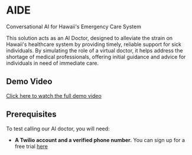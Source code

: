 # AIDE
Conversational AI for Hawaii's Emergency Care System

This solution acts as an AI Doctor, designed to alleviate the strain on Hawaii's healthcare system by providing timely, reliable support for sick individuals. By simulating the role of a virtual doctor, it helps address the shortage of medical professionals, offering initial guidance and advice for individuals in need of immediate care.

## Demo Video

[Click here to watch the full demo video](https://youtu.be/CcfIApVVkI4?si=wGshPEmbiA9xrkuQ)

## Prerequisites

To test calling our AI doctor, you will  need:

- **A Twilio account and a verified phone number.** You can sign up for a free trial [here](https://www.twilio.com/try-twilio)

